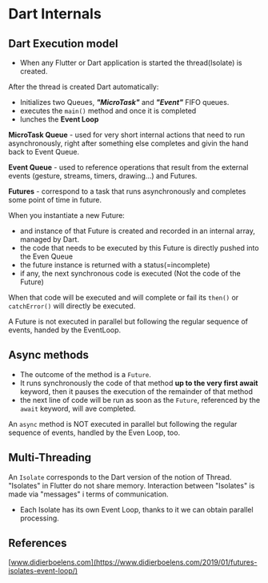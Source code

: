 # Dart Internals

## Dart Execution model

- When any Flutter or Dart application is started the thread(Isolate) is created. 

After the thread is created Dart automatically:
- Initializes two Queues, ***"MicroTask"*** and ***"Event"*** FIFO queues.
- executes the `main()` method and once it is completed
- lunches the **Event Loop**

**MicroTask Queue** - used for very short internal actions that need to run asynchronously, right after something else completes and givin the hand back to Event Queue.

**Event Queue** - used to reference operations that result from the external events (gesture, streams, timers, drawing...) and Futures.

**Futures** - correspond to a task that runs asynchronously and completes some point of time in future.

When you instantiate a new Future:
- and instance of that Future is created and recorded in an internal array, managed by Dart.
- the code that needs to be executed by this Future is directly pushed into the Even Queue
- the future instance is returned with a status(=incomplete)
- if any, the next synchronous code is executed (Not the code of the Future)

When that code will be executed and will complete or fail its `then()` or `catchError()` will directly be executed.

A Future is not executed in parallel but following the regular sequence of events, handed by the EventLoop.

## Async methods

- The outcome of the method is a `Future`.
- It runs synchronously the code of that method **up to the very first await** keyword, then it pauses the execution of the remainder of that method
- the next line of code will be run as soon as the `Future`, referenced by the `await` keyword, will ave completed.

An `async` method is NOT executed in parallel but following the regular sequence of events, handled by the Even Loop, too.

## Multi-Threading

An `Isolate` corresponds to the Dart version of the notion of Thread. "Isolates" in Flutter do not share memory. Interaction between "Isolates" is made via "messages" i terms of communication. 

- Each Isolate has its own Event Loop, thanks to it we can obtain parallel processing.




## References

[www.didierboelens.com](https://www.didierboelens.com/2019/01/futures-isolates-event-loop/)


